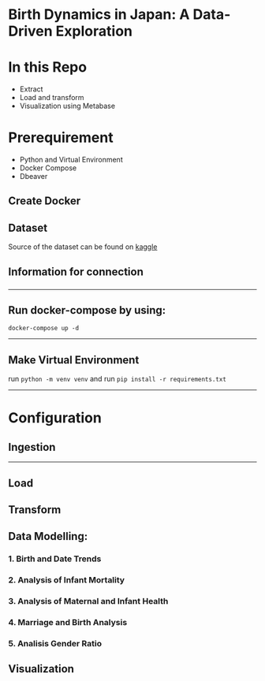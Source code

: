 # Birth Dynamics in Japan: A Data-Driven Exploration 

# In this Repo
* Extract 
* Load and transform
* Visualization using Metabase

# Prerequirement
* Python and Virtual Environment
* Docker Compose
* Dbeaver

## Create Docker


## Dataset
Source of the dataset can be found on [kaggle](https://www.kaggle.com/datasets/webdevbadger/japan-birth-statistics)

## Information for connection
### 
___

## Run docker-compose by using:

`docker-compose up -d`  



___

## Make Virtual Environment  

run `python -m venv venv`
and run `pip install -r requirements.txt`  

___

# Configuration

## Ingestion  


___


## Load


## Transform



## Data Modelling:

### 1. Birth and Date Trends

### 2. Analysis of Infant Mortality

### 3. Analysis of Maternal and Infant Health

### 4. Marriage and Birth Analysis

### 5. Analisis Gender Ratio



## Visualization
